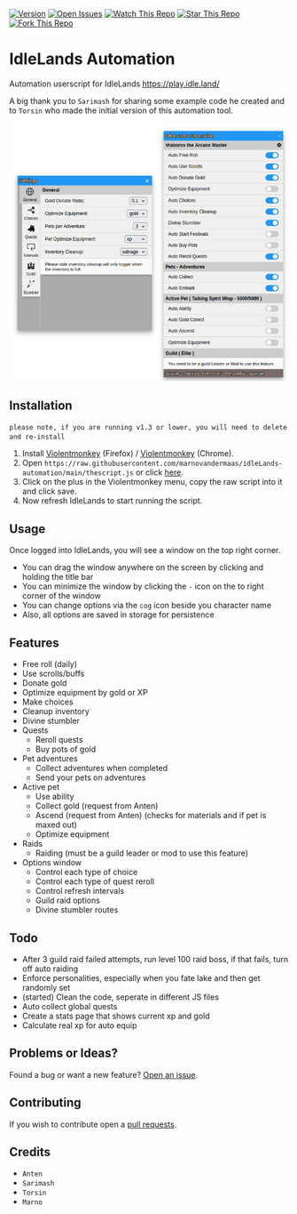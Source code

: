 [![Version](https://img.shields.io/github/v/release/marnovandermaas/idleLands-automation)](https://github.com/marnovandermaas/idleLands-automation/)
[![Open Issues](https://img.shields.io/github/issues/marnovandermaas/idleLands-automation?style=flat)](https://github.com/marnovandermaas/idleLands-automation/issues)
[![Watch This Repo](https://img.shields.io/github/watchers/marnovandermaas/idleLands-automation?style=social&icon=github)](https://github.com/marnovandermaas/idleLands-automation/subscription)
[![Star This Repo](https://img.shields.io/github/stars/marnovandermaas/idleLands-automation?style=social&icon=github)](https://github.com/marnovandermaas/idleLands-automation/stargazers)
[![Fork This Repo](https://img.shields.io/github/forks/marnovandermaas/idleLands-automation?style=social&icon=github)](https://github.com/marnovandermaas/idleLands-automation/fork)

# IdleLands Automation
Automation userscript for IdleLands
https://play.idle.land/

A big thank you to `Sarimash` for sharing some example code he created and to `Torsin` who made the initial version of this automation tool. 

[![screenshot](https://raw.githubusercontent.com/marnovandermaas/idleLands-automation/main/screenshot.png)](https://raw.githubusercontent.com/marnovandermaas/idleLands-automation/main/screenshot.png)

## Installation
`please note, if you are running v1.3 or lower, you will need to delete and re-install`

1. Install [Violentmonkey](https://addons.mozilla.org/en-US/firefox/addon/violentmonkey/) (Firefox) / [Violentmonkey](https://chrome.google.com/webstore/detail/violentmonkey/jinjaccalgkegednnccohejagnlnfdag) (Chrome).
2. Open `https://raw.githubusercontent.com/marnovandermaas/idleLands-automation/main/thescript.js` or click [here](https://raw.githubusercontent.com/marnovandermaas/idleLands-automation/main/thescript.js).
3. Click on the plus in the Violentmonkey menu, copy the raw script into it and click save.
4. Now refresh IdleLands to start running the script.

## Usage
Once logged into IdleLands, you will see a window on the top right corner.
- You can drag the window anywhere on the screen by clicking and holding the title bar
- You can minimize the window by clicking the `-` icon on the to right corner of the window
- You can change options via the `cog` icon beside you character name
- Also, all options are saved in storage for persistence

## Features
- Free roll (daily)
- Use scrolls/buffs
- Donate gold
- Optimize equipment by gold or XP
- Make choices
- Cleanup inventory
- Divine stumbler
- Quests
  - Reroll quests
  - Buy pots of gold
- Pet adventures
  - Collect adventures when completed
  - Send your pets on adventures
- Active pet
  - Use ability
  - Collect gold (request from Anten)
  - Ascend (request from Anten) (checks for materials and if pet is maxed out)
  - Optimize equipment
- Raids
  - Raiding (must be a guild leader or mod to use this feature)
- Options window
  - Control each type of choice
  - Control each type of quest reroll
  - Control refresh intervals
  - Guild raid options
  - Divine stumbler routes

## Todo
- After 3 guild raid failed attempts, run level 100 raid boss, if that fails, turn off auto raiding
- Enforce personalities, especially when you fate lake and then get randomly set
- (started) Clean the code, seperate in different JS files
- Auto collect global quests
- Create a stats page that shows current xp and gold
- Calculate real xp for auto equip

## Problems or Ideas?
Found a bug or want a new feature? [Open an issue](https://github.com/marnovandermaas/idleLands-automation/issues).

## Contributing
If you wish to contribute open a [pull requests](https://github.com/marnovandermaas/idleLands-automation/pulls).

## Credits
- `Anten`
- `Sarimash`
- `Torsin`
- `Marno`
